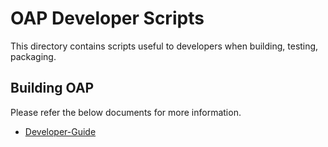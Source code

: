 # OAP Developer Scripts
This directory contains scripts useful to developers when building, testing, packaging.

## Building OAP

Please refer the below documents for more information.

* [Developer-Guide](../docs/docs/OAP-Developer-Guide.md)

